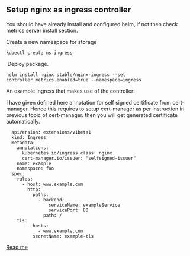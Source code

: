 ## Setup nginx as ingress controller

You should have already install and configured helm, if not then check metrics server install section.

Create a new namespace for storage

```
kubectl create ns ingress
```

iDeploy package.

```
helm install nginx stable/nginx-ingress --set controller.metrics.enabled=true --namespace=ingress
```
An example Ingress that makes use of the controller:

I have given defined here annotation for self signed certificate from cert-manager. Hence this requires to setup cert-manager as per instruction in previous topic of cert-manager. then you will get generated certificate automatically.

```
  apiVersion: extensions/v1beta1
  kind: Ingress
  metadata:
    annotations:
      kubernetes.io/ingress.class: nginx
      cert-manager.io/issuer: "selfsigned-issuer"
    name: example
    namespace: foo
  spec:
    rules:
      - host: www.example.com
        http:
          paths:
            - backend:
                serviceName: exampleService
                servicePort: 80
              path: /
    tls:
        - hosts:
            - www.example.com
          secretName: example-tls
```

  
[Read me](README.md)
